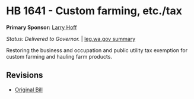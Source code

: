 # HB 1641 - Custom farming, etc./tax
**Primary Sponsor:** [Larry Hoff](/person/leg/hoff_la.md)

*Status: Delivered to Governor.* | [leg.wa.gov summary](https://app.leg.wa.gov/billsummary?BillNumber=1641&Year=2021)

Restoring the business and occupation and public utility tax exemption for custom farming and hauling farm products.

## Revisions
* [Original Bill](1/)